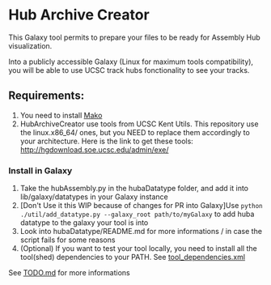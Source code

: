 # Hub Archive Creator
This Galaxy tool permits to prepare your files to be ready for Assembly Hub visualization.

Into a publicly accessible Galaxy (Linux for maximum tools compatibility), you will be able to use UCSC track hubs fonctionality to see your tracks.

## Requirements:
1. You need to install [Mako](http://www.makotemplates.org/download.html)
2. HubArchiveCreator use tools from UCSC Kent Utils. This repository use the linux.x86_64/ ones, but you NEED to replace them accordingly to your architecture.
Here is the link to get these tools: http://hgdownload.soe.ucsc.edu/admin/exe/

### Install in Galaxy
1. Take the hubAssembly.py in the hubaDatatype folder, and add it into lib/galaxy/datatypes in your Galaxy instance
2. [Don't Use it this WIP because of changes for PR into Galaxy]Use `python ./util/add_datatype.py --galaxy_root path/to/myGalaxy` to add huba datatype to the galaxy your tool is into
3. Look into hubaDatatype/README.md for more informations / in case the script fails for some reasons
4. (Optional) If you want to test your tool locally, you need to install all the tool(shed) dependencies to your PATH.
See [tool_dependencies.xml](tool_dependencies.xml)

See [TODO.md](todo.md) for more informations
